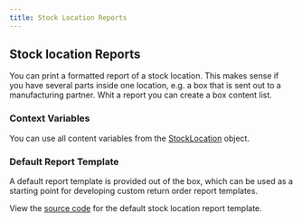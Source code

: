 ```yaml
---
title: Stock Location Reports
---
```


## Stock location Reports

You can print a formatted report of a stock location. This makes sense if you have several parts inside one location, e.g. a box that is sent out to a manufacturing partner. Whit a report you can create a box content list.

### Context Variables
You can use all content variables from the [StockLocation](./context_variables.md#stocklocation) object.

### Default Report Template

A default report template is provided out of the box, which can be used as a starting point for developing custom return order report templates.

View the [source code](https://github.com/inventree/InvenTree/blob/0.15.x/src/backend/InvenTree/report/templates/report/inventree_slr_report.html) for the default stock location report template.
